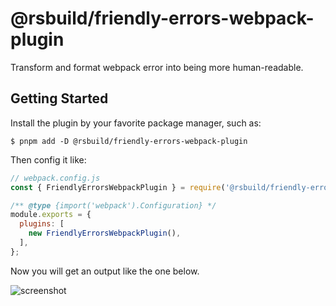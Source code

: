# @rsbuild/friendly-errors-webpack-plugin

Transform and format webpack error into being more human-readable.

## Getting Started

Install the plugin by your favorite package manager, such as:

```shell
$ pnpm add -D @rsbuild/friendly-errors-webpack-plugin
```

Then config it like:

```js
// webpack.config.js
const { FriendlyErrorsWebpackPlugin } = require('@rsbuild/friendly-errors-webpack-plugin');

/** @type {import('webpack').Configuration} */
module.exports = {
  plugins: [
    new FriendlyErrorsWebpackPlugin(),
  ],
};
```

Now you will get an output like the one below.

![screenshot](https://lf3-static.bytednsdoc.com/obj/eden-cn/hrbzheh7lpqulduloj/c6f14fbfb6c8fe734df7979f079d18c36e11be9f.png)
